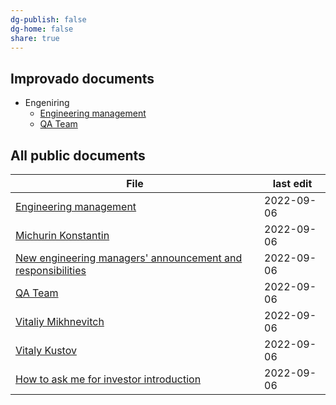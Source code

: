 ```yaml
---
dg-publish: false
dg-home: false
share: true
---
```


## Improvado documents
- Engeniring
	- [Engineering management](Engineering%20management)
	- [QA Team](QA%20Team)

## All public documents 
| File                                                                                                                                  | last edit  |
| ------------------------------------------------------------------------------------------------------------------------------------- | ---------- |
| [Engineering management](pages/Engineering%20management.md%5C)                                                                           | 2022-09-06 |
| [Michurin Konstantin](pages/Michurin%20Konstantin.md%5C)                                                                                 | 2022-09-06 |
| [New engineering managers' announcement and responsibilities](pages/New%20engineering%20managers'%20announcement%20and%20responsibilities.md%5C) | 2022-09-06 |
| [QA Team](pages/QA%20Team.md%5C)                                                                                                         | 2022-09-06 |
| [Vitaliy Mikhnevitch](pages/Vitaliy%20Mikhnevitch.md%5C)                                                                                 | 2022-09-06 |
| [Vitaly Kustov](pages/Vitaly%20Kustov.md%5C)                                                                                             | 2022-09-06 |
| [How to ask me for investor introduction](pages/How%20to%20ask%20me%20for%20investor%20introduction.md%5C)                                         | 2022-09-06 |

